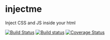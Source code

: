 # injectme
Inject CSS and JS inside your html

[![Build Status](https://travis-ci.org/iondrimba/injectme.svg?branch=master)](https://travis-ci.org/iondrimba/injectme) [![Build status](https://ci.appveyor.com/api/projects/status/mkn7bgjjv2een6lc?svg=true)](https://ci.appveyor.com/project/iondrimba/injectme) [![Coverage Status](https://coveralls.io/repos/github/iondrimba/injectme/badge.svg?branch=master)](https://coveralls.io/github/iondrimba/injectme?branch=master)